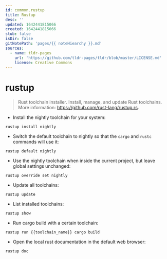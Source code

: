 ```yaml
---
id: common.rustup
title: Rustup
desc: ''
updated: 1642441815066
created: 1642441815066
stub: false
isDir: false
gitNotePath: 'pages/{{ noteHiearchy }}.md'
sources:
  - name: tldr-pages
    url: 'https://github.com/tldr-pages/tldr/blob/master/LICENSE.md'
    license: Creative Commons
---
```

# rustup

> Rust toolchain installer.
> Install, manage, and update Rust toolchains.
> More information: <https://github.com/rust-lang/rustup.rs>.

- Install the nightly toolchain for your system:

`rustup install nightly`

- Switch the default toolchain to nightly so that the `cargo` and `rustc` commands will use it:

`rustup default nightly`

- Use the nightly toolchain when inside the current project, but leave global settings unchanged:

`rustup override set nightly`

- Update all toolchains:

`rustup update`

- List installed toolchains:

`rustup show`

- Run cargo build with a certain toolchain:

`rustup run {{toolchain_name}} cargo build`

- Open the local rust documentation in the default web browser:

`rustup doc`


